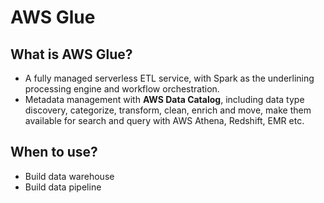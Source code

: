 # AWS Glue

## What is AWS Glue?

- A fully managed serverless ETL service, with Spark as the underlining processing engine and workflow orchestration.
- Metadata management with **AWS Data Catalog**, including data type discovery, categorize, transform, clean, enrich and move, make them available for search and query with AWS Athena, Redshift, EMR etc.

## When to use?

- Build data warehouse
- Build data pipeline
